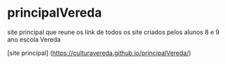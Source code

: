 # principalVereda
site principal que reune os link de todos os site criados pelos alunos 8 e 9 ano escola Vereda

[site principal] (https://culturavereda.github.io/principalVereda/)

